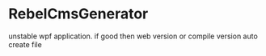 # RebelCmsGenerator
unstable wpf application. if good then web version or compile version auto create file

